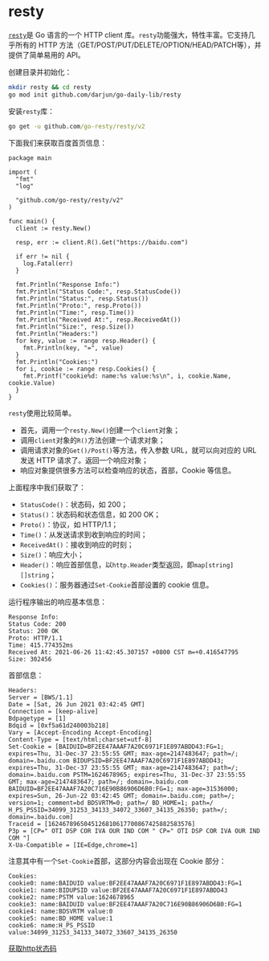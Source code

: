 # resty

​[`resty`](https://github.com/go-resty/resty)​是 Go 语言的一个 HTTP client 库。`resty`​功能强大，特性丰富。它支持几乎所有的 HTTP 方法（GET/POST/PUT/DELETE/OPTION/HEAD/PATCH等），并提供了简单易用的 API。

创建目录并初始化：

```bash
mkdir resty && cd resty
go mod init github.com/darjun/go-daily-lib/resty
```

安装`resty`​库：

```cmd
go get -u github.com/go-resty/resty/v2
```

下面我们来获取百度首页信息：

```golang
package main

import (
  "fmt"
  "log"

  "github.com/go-resty/resty/v2"
)

func main() {
  client := resty.New()

  resp, err := client.R().Get("https://baidu.com")

  if err != nil {
    log.Fatal(err)
  }

  fmt.Println("Response Info:")
  fmt.Println("Status Code:", resp.StatusCode())
  fmt.Println("Status:", resp.Status())
  fmt.Println("Proto:", resp.Proto())
  fmt.Println("Time:", resp.Time())
  fmt.Println("Received At:", resp.ReceivedAt())
  fmt.Println("Size:", resp.Size())
  fmt.Println("Headers:")
  for key, value := range resp.Header() {
    fmt.Println(key, "=", value)
  }
  fmt.Println("Cookies:")
  for i, cookie := range resp.Cookies() {
    fmt.Printf("cookie%d: name:%s value:%s\n", i, cookie.Name, cookie.Value)
  }
}
```

​`resty`​使用比较简单。

* 首先，调用一个`resty.New()`​创建一个`client`​对象；
* 调用`client`​对象的`R()`​方法创建一个请求对象；
* 调用请求对象的`Get()/Post()`​等方法，传入参数 URL，就可以向对应的 URL 发送 HTTP 请求了。返回一个响应对象；
* 响应对象提供很多方法可以检查响应的状态，首部，Cookie 等信息。

上面程序中我们获取了：

* ​`StatusCode()`​：状态码，如 200；
* ​`Status()`​：状态码和状态信息，如 200 OK；
* ​`Proto()`​：协议，如 HTTP/1.1；
* ​`Time()`​：从发送请求到收到响应的时间；
* ​`ReceivedAt()`​：接收到响应的时刻；
* ​`Size()`​：响应大小；
* ​`Header()`​：响应首部信息，以`http.Header`​类型返回，即`map[string][]string`​；
* ​`Cookies()`​：服务器通过`Set-Cookie`​首部设置的 cookie 信息。

运行程序输出的响应基本信息：

```golang
Response Info:
Status Code: 200
Status: 200 OK
Proto: HTTP/1.1
Time: 415.774352ms
Received At: 2021-06-26 11:42:45.307157 +0800 CST m=+0.416547795
Size: 302456
```

首部信息：

```golang
Headers:
Server = [BWS/1.1]
Date = [Sat, 26 Jun 2021 03:42:45 GMT]
Connection = [keep-alive]
Bdpagetype = [1]
Bdqid = [0xf5a61d240003b218]
Vary = [Accept-Encoding Accept-Encoding]
Content-Type = [text/html;charset=utf-8]
Set-Cookie = [BAIDUID=BF2EE47AAAF7A20C6971F1E897ABDD43:FG=1; expires=Thu, 31-Dec-37 23:55:55 GMT; max-age=2147483647; path=/; domain=.baidu.com BIDUPSID=BF2EE47AAAF7A20C6971F1E897ABDD43; expires=Thu, 31-Dec-37 23:55:55 GMT; max-age=2147483647; path=/; domain=.baidu.com PSTM=1624678965; expires=Thu, 31-Dec-37 23:55:55 GMT; max-age=2147483647; path=/; domain=.baidu.com BAIDUID=BF2EE47AAAF7A20C716E90B86906D6B0:FG=1; max-age=31536000; expires=Sun, 26-Jun-22 03:42:45 GMT; domain=.baidu.com; path=/; version=1; comment=bd BDSVRTM=0; path=/ BD_HOME=1; path=/ H_PS_PSSID=34099_31253_34133_34072_33607_34135_26350; path=/; domain=.baidu.com]
Traceid = [1624678965045126810617700867425882583576]
P3p = [CP=" OTI DSP COR IVA OUR IND COM " CP=" OTI DSP COR IVA OUR IND COM "]
X-Ua-Compatible = [IE=Edge,chrome=1]
```

注意其中有一个`Set-Cookie`​首部，这部分内容会出现在 Cookie 部分：

```golang
Cookies:
cookie0: name:BAIDUID value:BF2EE47AAAF7A20C6971F1E897ABDD43:FG=1
cookie1: name:BIDUPSID value:BF2EE47AAAF7A20C6971F1E897ABDD43
cookie2: name:PSTM value:1624678965
cookie3: name:BAIDUID value:BF2EE47AAAF7A20C716E90B86906D6B0:FG=1
cookie4: name:BDSVRTM value:0
cookie5: name:BD_HOME value:1
cookie6: name:H_PS_PSSID value:34099_31253_34133_34072_33607_34135_26350
```

[获取http状态码](002%20golang自动化运维/go%20开箱即用/获取http状态码.md)
